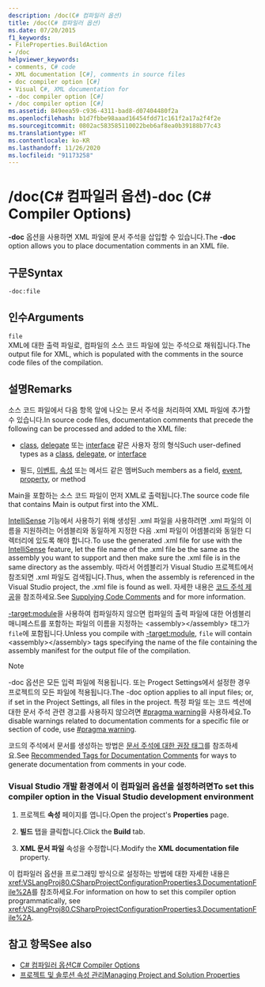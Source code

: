 ```yaml
---
description: /doc(C# 컴파일러 옵션)
title: /doc(C# 컴파일러 옵션)
ms.date: 07/20/2015
f1_keywords:
- FileProperties.BuildAction
- /doc
helpviewer_keywords:
- comments, C# code
- XML documentation [C#], comments in source files
- doc compiler option [C#]
- Visual C#, XML documentation for
- -doc compiler option [C#]
- /doc compiler option [C#]
ms.assetid: 849eea59-c936-4311-bad8-d07404480f2a
ms.openlocfilehash: b1d7fbbe98aaad16454fdd71c161f2a17a2f4f2e
ms.sourcegitcommit: 0802ac583585110022beb6af8ea0b39188b77c43
ms.translationtype: HT
ms.contentlocale: ko-KR
ms.lasthandoff: 11/26/2020
ms.locfileid: "91173258"
---
```

# <a name="-doc-c-compiler-options"></a><span data-ttu-id="571a3-103">/doc(C# 컴파일러 옵션)</span><span class="sxs-lookup"><span data-stu-id="571a3-103">-doc (C# Compiler Options)</span></span>

<span data-ttu-id="571a3-104">**-doc** 옵션을 사용하면 XML 파일에 문서 주석을 삽입할 수 있습니다.</span><span class="sxs-lookup"><span data-stu-id="571a3-104">The **-doc** option allows you to place documentation comments in an XML file.</span></span>  
  
## <a name="syntax"></a><span data-ttu-id="571a3-105">구문</span><span class="sxs-lookup"><span data-stu-id="571a3-105">Syntax</span></span>  
  
```console  
-doc:file  
```  
  
## <a name="arguments"></a><span data-ttu-id="571a3-106">인수</span><span class="sxs-lookup"><span data-stu-id="571a3-106">Arguments</span></span>  

 `file`  
 <span data-ttu-id="571a3-107">XML에 대한 출력 파일로, 컴파일의 소스 코드 파일에 있는 주석으로 채워집니다.</span><span class="sxs-lookup"><span data-stu-id="571a3-107">The output file for XML, which is populated with the comments in the source code files of the compilation.</span></span>  
  
## <a name="remarks"></a><span data-ttu-id="571a3-108">설명</span><span class="sxs-lookup"><span data-stu-id="571a3-108">Remarks</span></span>  

 <span data-ttu-id="571a3-109">소스 코드 파일에서 다음 항목 앞에 나오는 문서 주석을 처리하여 XML 파일에 추가할 수 있습니다.</span><span class="sxs-lookup"><span data-stu-id="571a3-109">In source code files, documentation comments that precede the following can be processed and added to the XML file:</span></span>  
  
- <span data-ttu-id="571a3-110">[class](../keywords/class.md), [delegate](../builtin-types/reference-types.md#the-delegate-type) 또는 [interface](../keywords/interface.md) 같은 사용자 정의 형식</span><span class="sxs-lookup"><span data-stu-id="571a3-110">Such user-defined types as a [class](../keywords/class.md), [delegate](../builtin-types/reference-types.md#the-delegate-type), or [interface](../keywords/interface.md)</span></span>  
  
- <span data-ttu-id="571a3-111">필드, [이벤트](../keywords/event.md), [속성](../../programming-guide/classes-and-structs/using-properties.md) 또는 메서드 같은 멤버</span><span class="sxs-lookup"><span data-stu-id="571a3-111">Such members as a field, [event](../keywords/event.md), [property](../../programming-guide/classes-and-structs/using-properties.md), or method</span></span>  
  
 <span data-ttu-id="571a3-112">Main을 포함하는 소스 코드 파일이 먼저 XML로 출력됩니다.</span><span class="sxs-lookup"><span data-stu-id="571a3-112">The source code file that contains Main is output first into the XML.</span></span>  
  
 <span data-ttu-id="571a3-113">[IntelliSense](/visualstudio/ide/using-intellisense) 기능에서 사용하기 위해 생성된 .xml 파일을 사용하려면 .xml 파일의 이름을 지원하려는 어셈블리와 동일하게 지정한 다음 .xml 파일이 어셈블리와 동일한 디렉터리에 있도록 해야 합니다.</span><span class="sxs-lookup"><span data-stu-id="571a3-113">To use the generated .xml file for use with the [IntelliSense](/visualstudio/ide/using-intellisense) feature, let the file name of the .xml file be the same as the assembly you want to support and then make sure the .xml file is in the same directory as the assembly.</span></span> <span data-ttu-id="571a3-114">따라서 어셈블리가 Visual Studio 프로젝트에서 참조되면 .xml 파일도 검색됩니다.</span><span class="sxs-lookup"><span data-stu-id="571a3-114">Thus, when the assembly is referenced in the Visual Studio project, the .xml file is found as well.</span></span> <span data-ttu-id="571a3-115">자세한 내용은 [코드 주석 제공](/visualstudio/ide/reference/generate-xml-documentation-comments)을 참조하세요.</span><span class="sxs-lookup"><span data-stu-id="571a3-115">See [Supplying Code Comments](/visualstudio/ide/reference/generate-xml-documentation-comments) and for more information.</span></span>  
  
 <span data-ttu-id="571a3-116">[-target:module](./target-module-compiler-option.md)을 사용하여 컴파일하지 않으면 컴파일의 출력 파일에 대한 어셈블리 매니페스트를 포함하는 파일의 이름을 지정하는 \<assembly>\</assembly> 태그가 `file`에 포함됩니다.</span><span class="sxs-lookup"><span data-stu-id="571a3-116">Unless you compile with [-target:module](./target-module-compiler-option.md), `file` will contain \<assembly>\</assembly> tags specifying the name of the file containing the assembly manifest for the output file of the compilation.</span></span>  
  
> [!NOTE]
> <span data-ttu-id="571a3-117">-doc 옵션은 모든 입력 파일에 적용됩니다. 또는 Progect Settings에서 설정한 경우 프로젝트의 모든 파일에 적용됩니다.</span><span class="sxs-lookup"><span data-stu-id="571a3-117">The -doc option applies to all input files; or, if set in the Project Settings, all files in the project.</span></span> <span data-ttu-id="571a3-118">특정 파일 또는 코드 섹션에 대한 문서 주석 관련 경고를 사용하지 않으려면 [#pragma warning](../preprocessor-directives/preprocessor-pragma-warning.md)을 사용하세요.</span><span class="sxs-lookup"><span data-stu-id="571a3-118">To disable warnings related to documentation comments for a specific file or section of code, use [#pragma warning](../preprocessor-directives/preprocessor-pragma-warning.md).</span></span>  
  
 <span data-ttu-id="571a3-119">코드의 주석에서 문서를 생성하는 방법은 [문서 주석에 대한 권장 태그](../../programming-guide/xmldoc/recommended-tags-for-documentation-comments.md)를 참조하세요.</span><span class="sxs-lookup"><span data-stu-id="571a3-119">See [Recommended Tags for Documentation Comments](../../programming-guide/xmldoc/recommended-tags-for-documentation-comments.md) for ways to generate documentation from comments in your code.</span></span>  
  
### <a name="to-set-this-compiler-option-in-the-visual-studio-development-environment"></a><span data-ttu-id="571a3-120">Visual Studio 개발 환경에서 이 컴파일러 옵션을 설정하려면</span><span class="sxs-lookup"><span data-stu-id="571a3-120">To set this compiler option in the Visual Studio development environment</span></span>  
  
1. <span data-ttu-id="571a3-121">프로젝트 **속성** 페이지를 엽니다.</span><span class="sxs-lookup"><span data-stu-id="571a3-121">Open the project's **Properties** page.</span></span>  
  
2. <span data-ttu-id="571a3-122">**빌드** 탭을 클릭합니다.</span><span class="sxs-lookup"><span data-stu-id="571a3-122">Click the **Build** tab.</span></span>  
  
3. <span data-ttu-id="571a3-123">**XML 문서 파일** 속성을 수정합니다.</span><span class="sxs-lookup"><span data-stu-id="571a3-123">Modify the **XML documentation file** property.</span></span>  
  
 <span data-ttu-id="571a3-124">이 컴파일러 옵션을 프로그래밍 방식으로 설정하는 방법에 대한 자세한 내용은 <xref:VSLangProj80.CSharpProjectConfigurationProperties3.DocumentationFile%2A>를 참조하세요.</span><span class="sxs-lookup"><span data-stu-id="571a3-124">For information on how to set this compiler option programmatically, see <xref:VSLangProj80.CSharpProjectConfigurationProperties3.DocumentationFile%2A>.</span></span>  
  
## <a name="see-also"></a><span data-ttu-id="571a3-125">참고 항목</span><span class="sxs-lookup"><span data-stu-id="571a3-125">See also</span></span>

- [<span data-ttu-id="571a3-126">C# 컴파일러 옵션</span><span class="sxs-lookup"><span data-stu-id="571a3-126">C# Compiler Options</span></span>](./index.md)
- [<span data-ttu-id="571a3-127">프로젝트 및 솔루션 속성 관리</span><span class="sxs-lookup"><span data-stu-id="571a3-127">Managing Project and Solution Properties</span></span>](/visualstudio/ide/managing-project-and-solution-properties)
